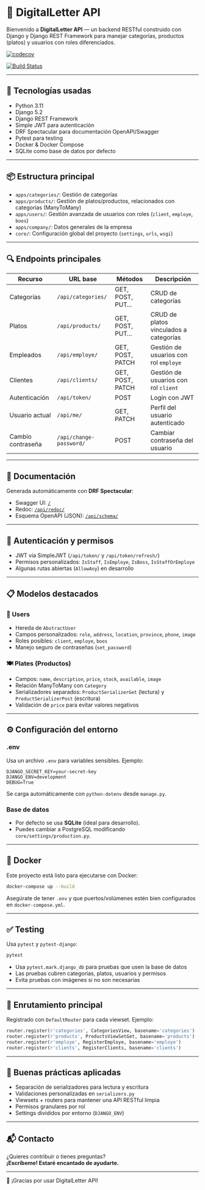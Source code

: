 
# 📄 DigitalLetter API

Bienvenido a **DigitalLetter API** — un backend RESTful construido con Django y Django REST Framework para manejar categorías, productos (platos) y usuarios con roles diferenciados.

[![codecov](https://codecov.io/gh/Jal7283/digitalLetter/branch/main/graph/badge.svg)](https://codecov.io/gh/Jal7823/digitalLetter)

[![Build Status](https://github.com/Jal7283/digitalLetter/actions/workflows/ci.yml/badge.svg)](https://github.com/Jal7823/digitalLetter/actions)

---

## 🚀 Tecnologías usadas

- Python 3.11  
- Django 5.2  
- Django REST Framework  
- Simple JWT para autenticación  
- DRF Spectacular para documentación OpenAPI/Swagger  
- Pytest para testing  
- Docker & Docker Compose  
- SQLite como base de datos por defecto  

---

## 📦 Estructura principal

- `apps/categories/`: Gestión de categorías  
- `apps/products/`: Gestión de platos/productos, relacionados con categorías (ManyToMany)  
- `apps/users/`: Gestión avanzada de usuarios con roles (`client`, `employe`, `boos`)  
- `apps/company/`: Datos generales de la empresa  
- `core/`: Configuración global del proyecto (`settings`, `urls`, `wsgi`)  

---

## 🔍 Endpoints principales

| Recurso           | URL base                | Métodos         | Descripción                           |
|-------------------|-------------------------|------------------|---------------------------------------|
| Categorías        | `/api/categories/`      | GET, POST, PUT… | CRUD de categorías                    |
| Platos            | `/api/products/`        | GET, POST, PUT… | CRUD de platos vinculados a categorías |
| Empleados         | `/api/employe/`         | GET, POST, PATCH| Gestión de usuarios con rol `employe` |
| Clientes          | `/api/clients/`         | GET, POST, PATCH| Gestión de usuarios con rol `client`  |
| Autenticación     | `/api/token/`           | POST            | Login con JWT                         |
| Usuario actual    | `/api/me/`              | GET, PATCH      | Perfil del usuario autenticado        |
| Cambio contraseña | `/api/change-password/` | POST            | Cambiar contraseña del usuario        |

---

## 📑 Documentación

Generada automáticamente con **DRF Spectacular**:

- Swagger UI: [`/`](http://localhost:8000/)  
- Redoc: [`/api/redoc/`](http://localhost:8000/api/redoc/)  
- Esquema OpenAPI (JSON): [`/api/schema/`](http://localhost:8000/api/schema/)

---

## 🔐 Autenticación y permisos

- JWT vía SimpleJWT (`/api/token/` y `/api/token/refresh/`)  
- Permisos personalizados: `IsStaff`, `IsEmploye`, `IsBoss`, `IsStaffOrEmploye`  
- Algunas rutas abiertas (`AllowAny`) en desarrollo

---

## 📋 Modelos destacados

### 🧑 Users

- Hereda de `AbstractUser`  
- Campos personalizados: `role`, `address`, `location`, `province`, `phone`, `image`  
- Roles posibles: `client`, `employe`, `boos`  
- Manejo seguro de contraseñas (`set_password`)  

### 🍽 Plates (Productos)

- Campos: `name`, `description`, `price`, `stock`, `available`, `image`  
- Relación ManyToMany con `Category`  
- Serializadores separados: `ProductSerializerGet` (lectura) y `ProductSerializerPost` (escritura)  
- Validación de `price` para evitar valores negativos

---

## ⚙️ Configuración del entorno

### .env

Usa un archivo `.env` para variables sensibles. Ejemplo:

```env
DJANGO_SECRET_KEY=your-secret-key
DJANGO_ENV=development
DEBUG=True
```

Se carga automáticamente con `python-dotenv` desde `manage.py`.

### Base de datos

- Por defecto se usa **SQLite** (ideal para desarrollo).  
- Puedes cambiar a PostgreSQL modificando `core/settings/production.py`.

---

## 🐳 Docker

Este proyecto está listo para ejecutarse con Docker:

```bash
docker-compose up --build
```

Asegúrate de tener `.env` y que puertos/volúmenes estén bien configurados en `docker-compose.yml`.

---

## ✅ Testing

Usa `pytest` y `pytest-django`:

```bash
pytest
```

- Usa `pytest.mark.django_db` para pruebas que usen la base de datos  
- Las pruebas cubren categorías, platos, usuarios y permisos  
- Evita pruebas con imágenes si no son necesarias

---

## 🔀 Enrutamiento principal

Registrado con `DefaultRouter` para cada viewset. Ejemplo:

```python
router.register(r'categories', CategoriesView, basename='categories')
router.register(r'products', ProductsViewSetGet, basename='products')
router.register(r'employe', RegisterEmploye, basename='employe')
router.register(r'clients', RegisterClients, basename='clients')
```

---

## 🧠 Buenas prácticas aplicadas

- Separación de serializadores para lectura y escritura  
- Validaciones personalizadas en `serializers.py`  
- Viewsets + routers para mantener una API RESTful limpia  
- Permisos granulares por rol  
- Settings divididos por entorno (`DJANGO_ENV`)

---

## 📬 Contacto

¿Quieres contribuir o tienes preguntas?  
**¡Escríbeme! Estaré encantado de ayudarte.**

---

🎉 ¡Gracias por usar DigitalLetter API!
